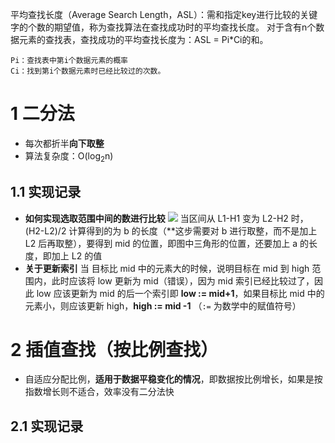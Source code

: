 平均查找长度（Average Search Length，ASL）：需和指定key进行比较的关键字的个数的期望值，称为查找算法在查找成功时的平均查找长度。
对于含有n个数据元素的查找表，查找成功的平均查找长度为：ASL = Pi*Ci的和。

    Pi：查找表中第i个数据元素的概率
    Ci：找到第i个数据元素时已经比较过的次数。

# 1 二分法
- 每次都折半**向下取整**
- 算法复杂度：O(log<sub>2</sub>n)

## 1.1 实现记录
- **如何实现选取范围中间的数进行比较**
![](http://upload-images.jianshu.io/upload_images/3022282-5f6a6f549d752ca9.png?imageMogr2/auto-orient/strip%7CimageView2/2/w/1240)
当区间从 L1-H1 变为 L2-H2 时，(H2-L2)/2 计算得到的为 b 的长度（**这步需要对 b 进行取整，而不是加上 L2 后再取整），要得到 mid 的位置，即图中三角形的位置，还要加上 a 的长度，即加上 L2 的值
- **关于更新索引**
当 目标比 mid 中的元素大的时候，说明目标在 mid 到 high 范围内，此时应该将 low 更新为 mid（错误），因为 mid 索引已经比较过了，因此 low 应该更新为 mid 的后一个索引即 **low := mid+1**，如果目标比 mid 中的元素小，则应该更新 high，**high := mid -1** （`:=` 为数学中的赋值符号）


# 2 插值查找（按比例查找）
- 自适应分配比例，**适用于数据平稳变化的情况**，即数据按比例增长，如果是按指数增长则不适合，效率没有二分法快
## 2.1 实现记录

